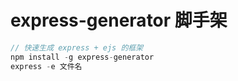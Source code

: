 # express-generator 脚手架

```js
// 快速生成 express + ejs 的框架
npm install -g express-generator
express -e 文件名
```
